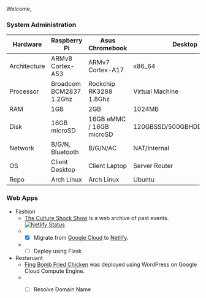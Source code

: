 Welcome, 
<!--
Feel free to check out my latest work.
-->
### System Administration
Hardware | Raspberry Pi | Asus Chromebook | Desktop 
--------- | ---------- | ----------------- | ------ 
Architecture | ARMv8 Cortex-A53 | ARMv7 Cortex-A17 | x86_64
Processor | Broadcom BCM2837 1.2Ghz | Rockchip RK3288 1.8Ghz | Virtual Machine 
RAM | 1GB | 2GB | 1024MB
Disk | 16GB microSD | 16GB eMMC / 16GB microSD | 120GBSSD/500GBHDD/120GBSSD
Network | B/G/N, Bluetooth | B/G/N/AC | NAT/Internal
OS | Client Desktop | Client Laptop | Server Router
Repo | Arch Linux | Arch Linux | Ubuntu | Arch

### Web Apps
* Fashion
  * [The Culture Shock Show](www.thecultureshockshow.com) is a web archive of past events. [![Netlify Status](https://api.netlify.com/api/v1/badges/c0498c72-b214-4a05-873a-acad3877cf67/deploy-status)](https://app.netlify.com/sites/relaxed-cray-340501/deploys) 
  * - [x] Migrate from [Google Cloud](cloud.google.com) to [Netlify](www.netlify.com).
  * - [ ] Deploy using Flask
* Restaruant 
  * [Fing Bomb Fried Chicken](http://www.fingbomb.com/) was deployed using WordPress on Google Cloud Compute Engine. 
  * - [ ] Resolve Domain Name


<!--
### Offline Apps
1. outlines the method to implement a relational database at the technical level. It is used to track the serial ID of computer assets, and the logistics
2. A relational database using the entity-relationship (ER) model to create a booking system. Attached is an example model made for my past employment. It is the technical implementation of a database for tracking assets and logistical operations developed using Microsoft Access. The primary focus was to move away from the unreliable tracking workflow provided by Microsoft Excel. Databases: ER RDBM Model, Microsoft Access
-->

<!--
Website: [Project Veda](www.kwabenasafo.com). 
Mission
Purpose & Problem
Build, Sustain, Automate, using Technology
### Future Projects
Project 1
Robotics: Robot Operating System
- Noetic Ninjemys (May 2020 - 2025)
Project 2
Automation: Chatbot, Voicebot, Videobot
Project 3
Sound: Background music of videos, 
Project 4
Games | Database
Project 5
Aviation
Project 6
Space
Fashion blog application: register, log in, posts (create, edit, delete), reveiw magazines, view designer collection, design own magazine
-->

<!--
**SafoM/safom** is a ✨ _special_ ✨ repository because its `README.md` (this file) appears on your GitHub profile.

Here are some ideas to get you started:

- 🔭 I’m currently working on ...
- 🌱 I’m currently learning ...
- 👯 I’m looking to collaborate on ...
- 🤔 I’m looking for help with ...
- 💬 Ask me about ...
- 📫 How to reach me: ...
- 😄 Pronouns: ...
- ⚡ Fun fact: ...
-->
